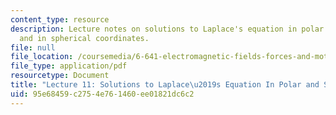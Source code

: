 ```yaml
---
content_type: resource
description: Lecture notes on solutions to Laplace's equation in polar coordinates,
  and in spherical coordinates.
file: null
file_location: /coursemedia/6-641-electromagnetic-fields-forces-and-motion-spring-2009/95e68459c2754e761460ee01821dc6c2_MIT6_641s09_lec11.pdf
file_type: application/pdf
resourcetype: Document
title: "Lecture 11: Solutions to Laplace\u2019s Equation In Polar and Spherical Coordinates"
uid: 95e68459-c275-4e76-1460-ee01821dc6c2
---
```

